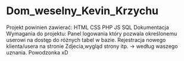 # Dom_weselny_Kevin_Krzychu
Projekt powinien zawierać: HTML CSS PHP JS SQL Dokumentacja Wymagania do projektu: Panel logowania który pozwala określonemu userowi na dostęp do różnych tabel w bazie. Rejestracja nowego klienta/usera na stronie Zdjecia,wygląd strony itp. -> według waszego uznania. Powodzonka xD
